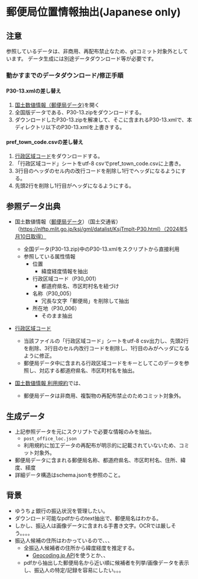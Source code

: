 # 郵便局位置情報抽出(Japanese only)
## 注意
参照しているデータは、非商用、再配布禁止なため、gitコミット対象外としています。
データ生成には別途データダウンロード等が必要です。
### 動かすまでのデータダウンロード/修正手順
#### P30-13.xmlの差し替え
1. [国土数値情報（郵便局データ)](https://nlftp.mlit.go.jp/ksj/gml/datalist/KsjTmplt-P30.html)を開く
1. 全国版データである、P30-13.zipをダウンロードする。
1. ダウンロードしたP30-13.zipを解凍して、そこに含まれるP30-13.xmlで、本ディレクトリ以下のP30-13.xmlを上書きする。

#### pref_town_code.csvの差し替え
1. [行政区域コード](https://nlftp.mlit.go.jp/ksj/gml/codelist/AdminiBoundary_CD.xlsx)をダウンロードする。
1. 「行政区域コード」シートをutf-8 csvでpref_town_code.csvに上書き。
1. 3行目のヘッダのセル内の改行コードを削除し1行でヘッダになるようにする。
1. 先頭2行を削除し1行目がヘッダになるようにする。

## 参照データ出典
- 国土数値情報（[郵便局データ](https://nlftp.mlit.go.jp/ksj/gml/datalist/KsjTmplt-P30.html)）（国土交通省）（https://nlftp.mlit.go.jp/ksj/gml/datalist/KsjTmplt-P30.html）（2024年5月10日取得）
  - 全国データ(P30-13.zip)中のP30-13.xmlをスクリプトから直接利用
  - 参照している属性情報
    - 位置
      - 緯度経度情報を抽出
    - 行政区域コード（P30_001）
      - 都道府県名、市区町村名を紐づけ
    - 名称（P30_005）
      - 冗長な文字「郵便局」を削除して抽出
    - 所在地（P30_006）
      - そのまま抽出

- [行政区域コード](https://nlftp.mlit.go.jp/ksj/gml/codelist/AdminiBoundary_CD.xlsx)
  - 当該ファイルの「行政区域コード」シートをutf-8 csv出力し、先頭2行を削除、3行目のセル内改行コードを削除し、1行目のみがヘッダになるように修正。
  - 郵便局データ中に含まれる行政区域コードをキーとしてこのデータを参照し、対応する都道府県名、市区町村名を抽出。

- [国土数値情報 利用規約](https://nlftp.mlit.go.jp/ksj/other/agreement_02.html)では、
  - 郵便局データは非商用、複製物の再配布禁止のためコミット対象外。

## 生成データ
- 上記参照データを元にスクリプトで必要な情報のみを抽出。
  - `post_office_loc.json`
  - 利用規約に加工データの再配布が明示的に記載されていないため、コミット対象外。
- 郵便局データに含まれる郵便局名称、都道府県名、市区町村名、住所、緯度、経度
- 詳細データ構造はschema.jsonを参照のこと。

## 背景
- ゆうちょ銀行の振込状況を管理したい。
- ダウンロード可能なpdfからのtext抽出で、郵便局名はわかる。
- しかし、振込人は画像データに含まれる手書き文字。OCRでは厳しそう。。。。
- 振込人候補の住所はわかっているので、、、
  - 全振込人候補者の住所から緯度経度を推定する。
    - [Geocoding.jp API](https://www.geocoding.jp/api/)を使うとか、、
  - pdfから抽出した郵便局名から近い順に候補者を列挙/画像データを表示し、振込人の特定/記録を容易にしたい。。。

